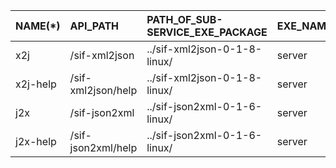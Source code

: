 | NAME(*)  | API_PATH           | PATH_OF_SUB-SERVICE_EXE_PACKAGE | EXE_NAME | REDIRECT                                   | METHOD | ENABLE |
| :------- | :----------------- | :------------------------------ | :------- | :----------------------------------------- | :----- | :----- |
| x2j      | /sif-xml2json      | ../sif-xml2json-0-1-8-linux/    | server   | http://127.0.0.1:1324/sif-xml2json/convert | POST   | true   |
| x2j-help | /sif-xml2json/help | ../sif-xml2json-0-1-8-linux/    | server   | http://127.0.0.1:1324/                     | GET    | true   |
| j2x      | /sif-json2xml      | ../sif-json2xml-0-1-6-linux/    | server   | http://127.0.0.1:1325/sif-json2xml/convert | POST   | true   |
| j2x-help | /sif-json2xml/help | ../sif-json2xml-0-1-6-linux/    | server   | http://127.0.0.1:1325/                     | GET    | true   |
